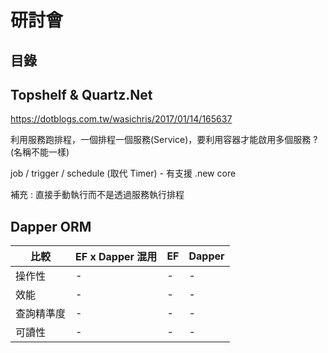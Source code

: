 # 研討會

## 目錄

[]()

## Topshelf & Quartz.Net

<https://dotblogs.com.tw/wasichris/2017/01/14/165637>

利用服務跑排程，一個排程一個服務(Service)，要利用容器才能啟用多個服務 ? (名稱不能一樣)

job / trigger / schedule (取代 Timer) - 有支援 .new core

補充 : 直接手動執行而不是透過服務執行排程

## Dapper ORM

|比較|EF x Dapper 混用|EF|Dapper|
|-|-|-|-|
|操作性|-|-|-|
|效能|-|-|-|
|查詢精準度|-|-|-|
|可讀性|-|-|-|
